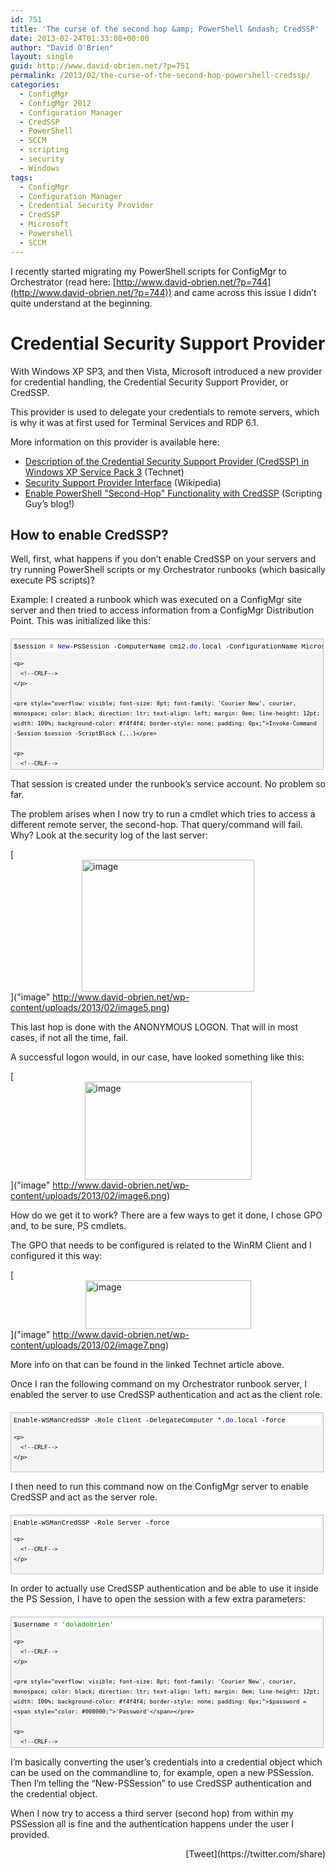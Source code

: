 ```yaml
---
id: 751
title: 'The curse of the second hop &amp; PowerShell &ndash; CredSSP'
date: 2013-02-24T01:33:08+00:00
author: "David O'Brien"
layout: single
guid: http://www.david-obrien.net/?p=751
permalink: /2013/02/the-curse-of-the-second-hop-powershell-credssp/
categories:
  - ConfigMgr
  - ConfigMgr 2012
  - Configuration Manager
  - CredSSP
  - PowerShell
  - SCCM
  - scripting
  - security
  - Windows
tags:
  - ConfigMgr
  - Configuration Manager
  - Credential Security Provider
  - CredSSP
  - Microsoft
  - Powershell
  - SCCM
---
```

I recently started migrating my PowerShell scripts for ConfigMgr to Orchestrator (read here: [http://www.david-obrien.net/?p=744](http://www.david-obrien.net/?p=744)) and came across this issue I didn’t quite understand at the beginning.

# Credential Security Support Provider

With Windows XP SP3, and then Vista, Microsoft introduced a new provider for credential handling, the Credential Security Support Provider, or CredSSP.
  
This provider is used to delegate your credentials to remote servers, which is why it was at first used for Terminal Services and RDP 6.1.

More information on this provider is available here:

  * [Description of the Credential Security Support Provider (CredSSP) in Windows XP Service Pack 3](http://support.microsoft.com/kb/951608) (Technet)
  * [Security Support Provider Interface](http://en.wikipedia.org/wiki/Security_Support_Provider_Interface) (Wikipedia)
  * [Enable PowerShell "Second-Hop" Functionality with CredSSP](http://blogs.technet.com/b/heyscriptingguy/archive/2012/11/14/enable-powershell-quot-second-hop-quot-functionality-with-credssp.aspx) (Scripting Guy’s blog!)

## How to enable CredSSP?

Well, first, what happens if you don’t enable CredSSP on your servers and try running PowerShell scripts or my Orchestrator runbooks (which basically execute PS scripts)?

Example: I created a runbook which was executed on a ConfigMgr site server and then tried to access information from a ConfigMgr Distribution Point. This was initialized like this:

<div id="codeSnippetWrapper" style="overflow: auto; cursor: text; font-size: 8pt; font-family: 'Courier New', courier, monospace; direction: ltr; text-align: left; margin: 20px 0px 10px; line-height: 12pt; max-height: 200px; width: 97.5%; background-color: #f4f4f4; border: silver 1px solid; padding: 4px;">
  <div id="codeSnippet" style="overflow: visible; font-size: 8pt; font-family: 'Courier New', courier, monospace; color: black; direction: ltr; text-align: left; line-height: 12pt; width: 100%; background-color: #f4f4f4; border-style: none; padding: 0px;">
    <pre style="overflow: visible; font-size: 8pt; font-family: 'Courier New', courier, monospace; color: black; direction: ltr; text-align: left; margin: 0em; line-height: 12pt; width: 100%; background-color: white; border-style: none; padding: 0px;">$session = <span style="color: #0000ff;">New</span>-PSSession -ComputerName cm12.<span style="color: #0000ff;">do</span>.local -ConfigurationName Microsoft.PowerShell32</pre>
    
    <p>
      <!--CRLF-->
    </p>
    
    <pre style="overflow: visible; font-size: 8pt; font-family: 'Courier New', courier, monospace; color: black; direction: ltr; text-align: left; margin: 0em; line-height: 12pt; width: 100%; background-color: #f4f4f4; border-style: none; padding: 0px;">Invoke-Command -Session $session -ScriptBlock {...}</pre>
    
    <p>
      <!--CRLF-->
    </p>
  </div>
</div>

That session is created under the runbook’s service account. No problem so far.
  
The problem arises when I now try to run a cmdlet which tries to access a different remote server, the second-hop. That query/command will fail. Why? Look at the security log of the last server:

[<img style="background-image: none; float: none; padding-top: 0px; padding-left: 0px; margin-left: auto; display: block; padding-right: 0px; margin-right: auto; border: 0px;" title="image" alt="image" src="http://www.david-obrien.net/wp-content/uploads/2013/02/image_thumb5.png" width="276" height="211" border="0" />]("image" http://www.david-obrien.net/wp-content/uploads/2013/02/image5.png)

This last hop is done with the ANONYMOUS LOGON. That will in most cases, if not all the time, fail.
  
A successful logon would, in our case, have looked something like this:

[<img style="background-image: none; float: none; padding-top: 0px; padding-left: 0px; margin-left: auto; display: block; padding-right: 0px; margin-right: auto; border: 0px;" title="image" alt="image" src="http://www.david-obrien.net/wp-content/uploads/2013/02/image_thumb6.png" width="267" height="157" border="0" />]("image" http://www.david-obrien.net/wp-content/uploads/2013/02/image6.png)

How do we get it to work? There are a few ways to get it done, I chose GPO and, to be sure, PS cmdlets.

The GPO that needs to be configured is related to the WinRM Client and I configured it this way:

[<img style="background-image: none; float: none; padding-top: 0px; padding-left: 0px; margin-left: auto; display: block; padding-right: 0px; margin-right: auto; border: 0px;" title="image" alt="image" src="http://www.david-obrien.net/wp-content/uploads/2013/02/image_thumb7.png" width="265" height="78" border="0" />]("image" http://www.david-obrien.net/wp-content/uploads/2013/02/image7.png)

More info on that can be found in the linked Technet article above.

Once I ran the following command on my Orchestrator runbook server, I enabled the server to use CredSSP authentication and act as the client role.

<div id="codeSnippetWrapper" style="overflow: auto; cursor: text; font-size: 8pt; font-family: 'Courier New', courier, monospace; direction: ltr; text-align: left; margin: 20px 0px 10px; line-height: 12pt; max-height: 200px; width: 97.5%; background-color: #f4f4f4; border: silver 1px solid; padding: 4px;">
  <div id="codeSnippet" style="overflow: visible; font-size: 8pt; font-family: 'Courier New', courier, monospace; color: black; direction: ltr; text-align: left; line-height: 12pt; width: 100%; background-color: #f4f4f4; border-style: none; padding: 0px;">
    <pre style="overflow: visible; font-size: 8pt; font-family: 'Courier New', courier, monospace; color: black; direction: ltr; text-align: left; margin: 0em; line-height: 12pt; width: 100%; background-color: white; border-style: none; padding: 0px;">Enable-WSManCredSSP -Role Client -DelegateComputer *.<span style="color: #0000ff;">do</span>.local -force</pre>
    
    <p>
      <!--CRLF-->
    </p>
  </div>
</div>

I then need to run this command now on the ConfigMgr server to enable CredSSP and act as the server role.

<div id="codeSnippetWrapper" style="overflow: auto; cursor: text; font-size: 8pt; font-family: 'Courier New', courier, monospace; direction: ltr; text-align: left; margin: 20px 0px 10px; line-height: 12pt; max-height: 200px; width: 97.5%; background-color: #f4f4f4; border: silver 1px solid; padding: 4px;">
  <div id="codeSnippet" style="overflow: visible; font-size: 8pt; font-family: 'Courier New', courier, monospace; color: black; direction: ltr; text-align: left; line-height: 12pt; width: 100%; background-color: #f4f4f4; border-style: none; padding: 0px;">
    <pre style="overflow: visible; font-size: 8pt; font-family: 'Courier New', courier, monospace; color: black; direction: ltr; text-align: left; margin: 0em; line-height: 12pt; width: 100%; background-color: white; border-style: none; padding: 0px;">Enable-WSManCredSSP -Role Server -force</pre>
    
    <p>
      <!--CRLF-->
    </p>
  </div>
</div>

In order to actually use CredSSP authentication and be able to use it inside the PS Session, I have to open the session with a few extra parameters:

<div id="codeSnippetWrapper" style="overflow: auto; cursor: text; font-size: 8pt; font-family: 'Courier New', courier, monospace; direction: ltr; text-align: left; margin: 20px 0px 10px; line-height: 12pt; max-height: 200px; width: 97.5%; background-color: #f4f4f4; border: silver 1px solid; padding: 4px;">
  <div id="codeSnippet" style="overflow: visible; font-size: 8pt; font-family: 'Courier New', courier, monospace; color: black; direction: ltr; text-align: left; line-height: 12pt; width: 100%; background-color: #f4f4f4; border-style: none; padding: 0px;">
    <pre style="overflow: visible; font-size: 8pt; font-family: 'Courier New', courier, monospace; color: black; direction: ltr; text-align: left; margin: 0em; line-height: 12pt; width: 100%; background-color: white; border-style: none; padding: 0px;">$username = <span style="color: #008000;">'do\adobrien'</span></pre>
    
    <p>
      <!--CRLF-->
    </p>
    
    <pre style="overflow: visible; font-size: 8pt; font-family: 'Courier New', courier, monospace; color: black; direction: ltr; text-align: left; margin: 0em; line-height: 12pt; width: 100%; background-color: #f4f4f4; border-style: none; padding: 0px;">$password = <span style="color: #008000;">'Password'</span></pre>
    
    <p>
      <!--CRLF-->
    </p>
    
    <pre style="overflow: visible; font-size: 8pt; font-family: 'Courier New', courier, monospace; color: black; direction: ltr; text-align: left; margin: 0em; line-height: 12pt; width: 100%; background-color: white; border-style: none; padding: 0px;">$cred = <span style="color: #0000ff;">New</span>-<span style="color: #0000ff;">Object</span> System.Management.Automation.PSCredential -ArgumentList @($username,(ConvertTo-SecureString -<span style="color: #0000ff;">String</span> $password -AsPlainText -Force))</pre>
    
    <p>
      <!--CRLF-->
    </p>
    
    <pre style="overflow: visible; font-size: 8pt; font-family: 'Courier New', courier, monospace; color: black; direction: ltr; text-align: left; margin: 0em; line-height: 12pt; width: 100%; background-color: #f4f4f4; border-style: none; padding: 0px;"></pre>
    
    <p>
      <!--CRLF-->
    </p>
    
    <pre style="overflow: visible; font-size: 8pt; font-family: 'Courier New', courier, monospace; color: black; direction: ltr; text-align: left; margin: 0em; line-height: 12pt; width: 100%; background-color: white; border-style: none; padding: 0px;"><span style="color: #0000ff;">New</span>-PSSession -ComputerName cm12.<span style="color: #0000ff;">do</span>.local -ConfigurationName Microsoft.PowerShell32 -Authentication Credssp -Credential $cred</pre>
    
    <p>
      <!--CRLF-->
    </p>
  </div>
</div>

I’m basically converting the user’s credentials into a credential object which can be used on the commandline to, for example, open a new PSSession. Then I’m telling the “New-PSSession” to use CredSSP authentication and the credential object.

When I now try to access a third server (second hop) from within my PSSession all is fine and the authentication happens under the user I provided. 

<div style="float: right; margin-left: 10px;">
  [Tweet](https://twitter.com/share)
</div>


